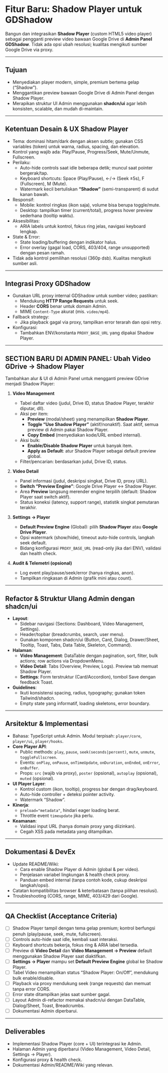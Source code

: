 # Fitur Baru: Shadow Player untuk GDShadow

Bangun dan integrasikan **Shadow Player** (custom HTML5 video player) sebagai pengganti preview video bawaan Google Drive di **Admin Panel GDShadow**. Tidak ada opsi ubah resolusi; kualitas mengikuti sumber Google Drive via proxy.

---

## Tujuan
- Menyediakan player modern, simple, premium bertema gelap (“Shadow”).
- Menggantikan preview bawaan Google Drive di Admin Panel dengan Shadow Player.
- Merapikan struktur UI Admin menggunakan **shadcn/ui** agar lebih konsisten, scalable, dan mudah di-maintain.

---

## Ketentuan Desain & UX Shadow Player
- Tema: dominasi hitam/dark dengan aksen subtle; gunakan CSS variables (token) untuk warna, radius, spacing, dan elevation.
- Kontrol yang wajib ada: Play/Pause, Progress/Seek, Mute/Unmute, Fullscreen.
- Perilaku:
  - Auto-hide controls saat idle beberapa detik; muncul saat pointer bergerak/tap.
  - Keyboard shortcuts: Space (Play/Pause), ←/→ (Seek ±5s), F (Fullscreen), M (Mute).
  - Watermark kecil bertuliskan **“Shadow”** (semi-transparent) di sudut kanan bawah.
- Responsif:
  - Mobile: kontrol ringkas (ikon saja), volume bisa berupa toggle/mute.
  - Desktop: tampilkan timer (current/total), progress hover preview sederhana (tooltip waktu).
- Aksesibilitas:
  - ARIA labels untuk kontrol, fokus ring jelas, navigasi keyboard lengkap.
- State & Error:
  - State loading/buffering dengan indikator halus.
  - Error overlay (gagal load, CORS, 403/404, range unsupported) dengan pesan ramah.
- Tidak ada kontrol pemilihan resolusi (360p dsb). Kualitas mengikuti sumber asli.

---

## Integrasi Proxy GDShadow
- Gunakan URL proxy internal GDShadow untuk sumber video; pastikan:
  - Mendukung **HTTP Range Requests** untuk seek.
  - Header **CORS** benar untuk domain Admin.
  - MIME `Content-Type` akurat (mis. `video/mp4`).
- Fallback strategy:
  - Jika playback gagal via proxy, tampilkan error terarah dan opsi retry.
- Konfigurasi:
  - Tambahkan ENV/konstanta `PROXY_BASE_URL` yang dipakai Shadow Player.

---

## **SECTION BARU DI ADMIN PANEL**: Ubah Video GDrive → Shadow Player
Tambahkan alur & UI di Admin Panel untuk mengganti preview GDrive menjadi Shadow Player:

1. **Video Management**  
   - Tabel daftar video (judul, Drive ID, status Shadow Player, terakhir diputar, dll).
   - Aksi per item:
     - **Preview** (modal/sheet) yang menampilkan **Shadow Player**.
     - **Toggle “Use Shadow Player”** (aktif/nonaktif). Saat aktif, semua preview di Admin pakai Shadow Player.
     - **Copy Embed** (menyediakan kode/URL embed internal).
   - Aksi bulk:
     - **Enable/Disable Shadow Player** untuk banyak item.
     - **Apply as Default**: atur Shadow Player sebagai default preview global.
   - Filter/pencarian: berdasarkan judul, Drive ID, status.

2. **Video Detail**  
   - Panel informasi (judul, deskripsi singkat, Drive ID, proxy URL).
   - **Switch “Preview Engine”**: Google Drive Player ↔ Shadow Player.
   - Area **Preview** langsung merender engine terpilih (default: Shadow Player saat switch aktif).
   - Status koneksi (latency, support range), statistik singkat pemutaran terakhir.

3. **Settings → Player**  
   - **Default Preview Engine** (Global): pilih **Shadow Player** atau **Google Drive Player**.
   - Opsi watermark (show/hide), timeout auto-hide controls, langkah seek default.
   - Bidang konfigurasi `PROXY_BASE_URL` (read-only jika dari ENV), validasi dan health check.

4. **Audit & Telemetri (opsional)**  
   - Log event play/pause/seek/error (hanya ringkas, anon).
   - Tampilkan ringkasan di Admin (grafik mini atau count).

---

## Refactor & Struktur Ulang Admin dengan **shadcn/ui**
- **Layout**:
  - Sidebar navigasi (Sections: Dashboard, Video Management, Settings).
  - Header/topbar (breadcrumbs, search, user menu).
  - Gunakan komponen shadcn/ui (Button, Card, Dialog, Drawer/Sheet, Tooltip, Toast, Tabs, Data Table, Skeleton, Command).
- **Halaman**:
  - **Video Management**: DataTable dengan pagination, sort, filter, bulk actions; row actions via DropdownMenu.
  - **Video Detail**: Tabs (Overview, Preview, Logs). Preview tab memuat Shadow Player.
  - **Settings**: Form terstruktur (Card/Accordion), tombol Save dengan feedback Toast.
- **Guidelines**:
  - Ikuti konsistensi spacing, radius, typography; gunakan token Tailwind/shadcn.
  - Empty state yang informatif, loading skeletons, error boundary.

---

## Arsitektur & Implementasi
- Bahasa: TypeScript untuk Admin. Modul terpisah: `player/core`, `player/ui`, `player/hooks`.
- **Core Player API**:
  - Public methods: `play`, `pause`, `seek(seconds|percent)`, `mute`, `unmute`, `toggleFullscreen`.
  - Events: `onPlay`, `onPause`, `onTimeUpdate`, `onDuration`, `onEnded`, `onError`, `onBuffer`.
  - Props: `src` (wajib via proxy), `poster` (opsional), `autoplay` (opsional), `muted` (opsional).
- **UI Player Layer**:
  - Kontrol custom (ikon, tooltip), progress bar dengan drag/keyboard.
  - Auto-hide controller + deteksi pointer activity.
  - Watermark “Shadow”.
- **Kinerja**:
  - `preload="metadata"`, hindari eager loading berat.
  - Throttle event `timeupdate` jika perlu.
- **Keamanan**:
  - Validasi input URL (hanya domain proxy yang diizinkan).
  - Cegah XSS pada metadata yang ditampilkan.

---

## Dokumentasi & DevEx
- Update README/Wiki:
  - Cara enable Shadow Player di Admin (global & per video).
  - Penjelasan variabel lingkungan & health check proxy.
  - Panduan embed internal (tanpa contoh kode, cukup deskripsi langkah/opsi).
- Catatan kompatibilitas browser & keterbatasan (tanpa pilihan resolusi).
- Troubleshooting (CORS, range, MIME, 403/429 dari Google).

---

## QA Checklist (Acceptance Criteria)
- [ ] Shadow Player tampil dengan tema gelap premium; kontrol berfungsi penuh (play/pause, seek, mute, fullscreen).
- [ ] Controls auto-hide saat idle, kembali saat interaksi.
- [ ] Keyboard shortcuts bekerja, fokus ring & ARIA label tersedia.
- [ ] Preview di **Video Detail** dan **Video Management → Preview** default menggunakan Shadow Player saat diaktifkan.
- [ ] **Settings → Player** mampu set **Default Preview Engine** global ke Shadow Player.
- [ ] Tabel Video menampilkan status “Shadow Player: On/Off”, mendukung bulk enable/disable.
- [ ] Playback via proxy mendukung seek (range requests) dan memuat tanpa error CORS.
- [ ] Error state ditampilkan jelas saat sumber gagal.
- [ ] Layout Admin di-refactor memakai shadcn/ui dengan DataTable, Dialog/Sheet, Toast, Breadcrumbs.
- [ ] Dokumentasi Admin diperbarui.

---

## Deliverables
- Implementasi Shadow Player (core + UI) terintegrasi ke Admin.
- Halaman Admin yang diperbarui (Video Management, Video Detail, Settings → Player).
- Konfigurasi proxy & health check.
- Dokumentasi Admin/README/Wiki yang relevan.